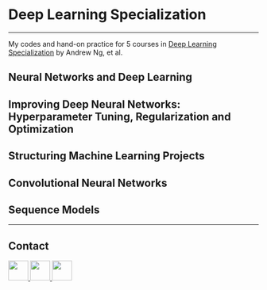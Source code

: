 # Deep Learning Specialization
---
My codes and hand-on practice for 5 courses in [Deep Learning Specialization](https://www.coursera.org/specializations/deep-learning#courses) by Andrew Ng, et al. 


## Neural Networks and Deep Learning

## Improving Deep Neural Networks: Hyperparameter Tuning, Regularization and Optimization

## Structuring Machine Learning Projects


## Convolutional Neural Networks

## Sequence Models

---
## Contact

<p align="left">

<a href="https://github.com/faystransition">
<img src="https://github.githubassets.com/images/modules/logos_page/GitHub-Mark.png" width="40" height="40">
</a>

<a href="mailto:chen4577@umn.edu">
<img src="https://thumbs2.imgbox.com/4e/a0/hxDAyqBh_t.png" width="40" height="40">
</a>

<a href="https://www.linkedin.com/in/feichen-sysu-umn/">
<img src="https://thumbs2.imgbox.com/b3/66/1YnEqmvN_t.png" width="40" height="40">
</a>


</p>
